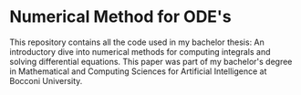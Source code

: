 # Numerical Method for ODE's
This repository contains all the code used in my bachelor thesis: An introductory dive into numerical methods for computing integrals and solving differential equations. This paper was part of my bachelor's degree in Mathematical and Computing Sciences for Artificial Intelligence at Bocconi University.

